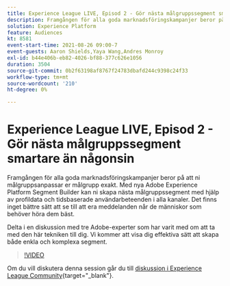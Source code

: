```yaml
---
title: Experience League LIVE, Episod 2 - Gör nästa målgruppssegment smartare än någonsin
description: Framgången för alla goda marknadsföringskampanjer beror på att ni målgruppsanpassar er målgrupp exakt. Med nya Adobe Experience Platform Segment Builder kan ni skapa nästa målgruppssegment med hjälp av profildata och tidsbaserade användarbeteenden i alla kanaler. Det finns inget bättre sätt att se till att era meddelanden når de människor som behöver höra dem bäst. Delta i en diskussion med tre Adobe-experter som har varit med om att ta med den här tekniken till dig. Vi kommer att visa dig effektiva sätt att skapa både enkla och komplexa segment.
solution: Experience Platform
feature: Audiences
kt: 8581
event-start-time: 2021-08-26 09:00-7
event-guests: Aaron Shields,Yaya Wang,Andres Monroy
exl-id: b44e406b-eb82-4026-bf88-377c626e1056
duration: 3504
source-git-commit: 0b2f63198af8767f24783dbafd244c9398c24f33
workflow-type: tm+mt
source-wordcount: '210'
ht-degree: 0%

---
```


# Experience League LIVE, Episod 2 - Gör nästa målgruppssegment smartare än någonsin

Framgången för alla goda marknadsföringskampanjer beror på att ni målgruppsanpassar er målgrupp exakt. Med nya Adobe Experience Platform Segment Builder kan ni skapa nästa målgruppssegment med hjälp av profildata och tidsbaserade användarbeteenden i alla kanaler. Det finns inget bättre sätt att se till att era meddelanden når de människor som behöver höra dem bäst.

Delta i en diskussion med tre Adobe-experter som har varit med om att ta med den här tekniken till dig. Vi kommer att visa dig effektiva sätt att skapa både enkla och komplexa segment.

>[!VIDEO](https://video.tv.adobe.com/v/336422/?quality=12&learn=on)

Om du vill diskutera denna session går du till [diskussion i Experience League Community](https://experienceleaguecommunities.adobe.com/t5/adobe-experience-platform/questions-and-discussion-for-experience-league-live-ep-2-make/m-p/420645#M68){target="_blank"}.

